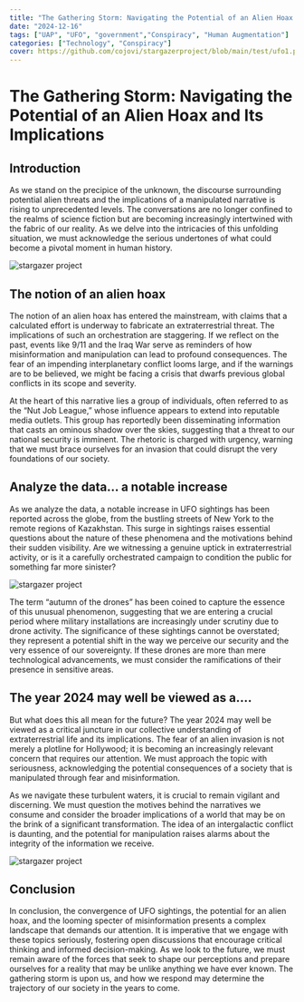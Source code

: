 ```yaml
---
title: "The Gathering Storm: Navigating the Potential of an Alien Hoax and Its Implications"
date: "2024-12-16"
tags: ["UAP", "UFO", "government","Conspiracy", "Human Augmentation"]
categories: ["Technology", "Conspiracy"]
cover: https://github.com/cojovi/stargazerproject/blob/main/test/ufo1.png?raw=true
---
```


# The Gathering Storm: Navigating the Potential of an Alien Hoax and Its Implications

## Introduction
As we stand on the precipice of the unknown, the discourse surrounding potential alien threats and the implications of a manipulated narrative is rising to unprecedented levels. The conversations are no longer confined to the realms of science fiction but are becoming increasingly intertwined with the fabric of our reality. As we delve into the intricacies of this unfolding situation, we must acknowledge the serious undertones of what could become a pivotal moment in human history.

<img src="https://github.com/cojovi/stargazerproject/blob/main/test/alien_boardroom.png" alt="stargazer project">

## The notion of an alien hoax
The notion of an alien hoax has entered the mainstream, with claims that a calculated effort is underway to fabricate an extraterrestrial threat. The implications of such an orchestration are staggering. If we reflect on the past, events like 9/11 and the Iraq War serve as reminders of how misinformation and manipulation can lead to profound consequences. The fear of an impending interplanetary conflict looms large, and if the warnings are to be believed, we might be facing a crisis that dwarfs previous global conflicts in its scope and severity.

At the heart of this narrative lies a group of individuals, often referred to as the “Nut Job League,” whose influence appears to extend into reputable media outlets. This group has reportedly been disseminating information that casts an ominous shadow over the skies, suggesting that a threat to our national security is imminent. The rhetoric is charged with urgency, warning that we must brace ourselves for an invasion that could disrupt the very foundations of our society.

## Analyze the data... a notable increase
As we analyze the data, a notable increase in UFO sightings has been reported across the globe, from the bustling streets of New York to the remote regions of Kazakhstan. This surge in sightings raises essential questions about the nature of these phenomena and the motivations behind their sudden visibility. Are we witnessing a genuine uptick in extraterrestrial activity, or is it a carefully orchestrated campaign to condition the public for something far more sinister?

<img src="https://github.com/cojovi/stargazerproject/blob/main/test/outerspace.png" alt="stargazer project">

The term “autumn of the drones” has been coined to capture the essence of this unusual phenomenon, suggesting that we are entering a crucial period where military installations are increasingly under scrutiny due to drone activity. The significance of these sightings cannot be overstated; they represent a potential shift in the way we perceive our security and the very essence of our sovereignty. If these drones are more than mere technological advancements, we must consider the ramifications of their presence in sensitive areas.

## The year 2024 may well be viewed as a....
But what does this all mean for the future? The year 2024 may well be viewed as a critical juncture in our collective understanding of extraterrestrial life and its implications. The fear of an alien invasion is not merely a plotline for Hollywood; it is becoming an increasingly relevant concern that requires our attention. We must approach the topic with seriousness, acknowledging the potential consequences of a society that is manipulated through fear and misinformation.

As we navigate these turbulent waters, it is crucial to remain vigilant and discerning. We must question the motives behind the narratives we consume and consider the broader implications of a world that may be on the brink of a significant transformation. The idea of an intergalactic conflict is daunting, and the potential for manipulation raises alarms about the integrity of the information we receive.

<img src="https://github.com/cojovi/stargazerproject/blob/main/test/blog.png?raw=truehttps://github.com/cojovi/stargazerproject/blob/main/test/starblog_3_img.png?raw=true" alt="stargazer project">

## Conclusion
In conclusion, the convergence of UFO sightings, the potential for an alien hoax, and the looming specter of misinformation presents a complex landscape that demands our attention. It is imperative that we engage with these topics seriously, fostering open discussions that encourage critical thinking and informed decision-making. As we look to the future, we must remain aware of the forces that seek to shape our perceptions and prepare ourselves for a reality that may be unlike anything we have ever known. The gathering storm is upon us, and how we respond may determine the trajectory of our society in the years to come.




